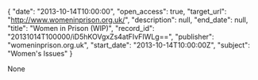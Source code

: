 {
  "date": "2013-10-14T10:00:00", 
  "open_access": true, 
  "target_url": "http://www.womeninprison.org.uk/", 
  "description": null, 
  "end_date": null, 
  "title": "Women in Prison (WIP)", 
  "record_id": "20131014T100000/iD5hKOVgxZs4atFIvFIWLg==", 
  "publisher": "womeninprison.org.uk", 
  "start_date": "2013-10-14T10:00:00Z", 
  "subject": "Women's Issues"
}

None